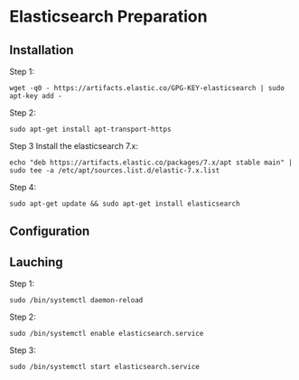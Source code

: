 # Elasticsearch Preparation

## Installation

Step 1:

`wget -q0 - https://artifacts.elastic.co/GPG-KEY-elasticsearch | sudo apt-key add -`

Step 2:

`sudo apt-get install apt-transport-https`



Step 3 Install the elasticsearch 7.x:

`echo "deb https://artifacts.elastic.co/packages/7.x/apt stable main" | sudo tee -a /etc/apt/sources.list.d/elastic-7.x.list`

Step 4:

`sudo apt-get update && sudo apt-get install elasticsearch`


## Configuration

## Lauching

Step 1:

`sudo /bin/systemctl daemon-reload`

Step 2:

`sudo /bin/systemctl enable elasticsearch.service`

Step 3:

`sudo /bin/systemctl start elasticsearch.service`



